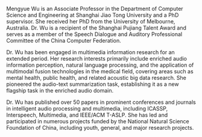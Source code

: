Mengyue Wu is an Associate Professor in the Department of Computer Science and Engineering at Shanghai Jiao Tong University and a PhD supervisor. She received her PhD from the University of Melbourne, Australia. Dr. Wu is a recipient of the Shanghai Pujiang Talent Award and serves as a member of the Speech Dialogue and Auditory Professional Committee of the China Computer Federation.

Dr. Wu has been engaged in multimedia information research for an extended period. Her research interests primarily include enriched audio information perception, natural language processing, and the application of multimodal fusion technologies in the medical field, covering areas such as mental health, public health, and related acoustic big data research. She pioneered the audio-text summarization task, establishing it as a new flagship task in the enriched audio domain.

Dr. Wu has published over 50 papers in prominent conferences and journals in intelligent audio processing and multimedia, including ICASSP, Interspeech, Multimedia, and IEEE/ACM T-ASLP. She has led and participated in numerous projects funded by the National Natural Science Foundation of China, including youth, general, and major research projects.
